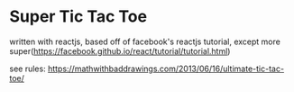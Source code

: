 Super Tic Tac Toe
=================

written with reactjs, based off of facebook's reactjs tutorial, except more super(https://facebook.github.io/react/tutorial/tutorial.html)

see rules: https://mathwithbaddrawings.com/2013/06/16/ultimate-tic-tac-toe/